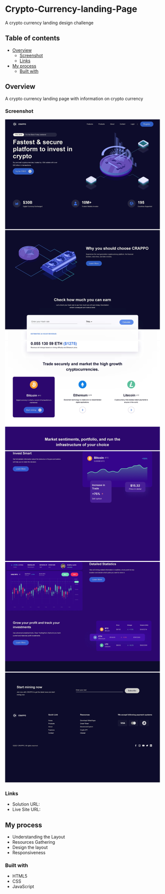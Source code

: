 # Crypto-Currency-landing-Page
A crypto currency landing design challenge 

## Table of contents

- [Overview](#overview)
  - [Screenshot](#screenshot)
  - [Links](#links)
- [My process](#my-process)
  - [Built with](#built-with)

## Overview
A crypto currency landing page with information on crypto currency

### Screenshot

![](./images/Crypto%20Currency%20_%20Landing%20Page_00001.jpg)
![](./images/Crypto%20Currency%20_%20Landing%20Page_00002.jpg)
![](./images/Crypto%20Currency%20_%20Landing%20Page_00003.jpg)
![](./images/Crypto%20Currency%20_%20Landing%20Page_00004.jpg)
![](./images/Crypto%20Currency%20_%20Landing%20Page_00005.jpg)
![](./images/Crypto%20Currency%20_%20Landing%20Page_00006.jpg)

### Links

- Solution URL: [](https://github.com/devChukz/Crypto-Currency-landing-Page)
- Live Site URL: [](https://crypto-currency-landing-page.vercel.app/)

## My process
- Understanding the Layout
- Resources Gathering
- Design the layout
- Responsiveness

### Built with

- HTML5
- CSS
- JavaScript


